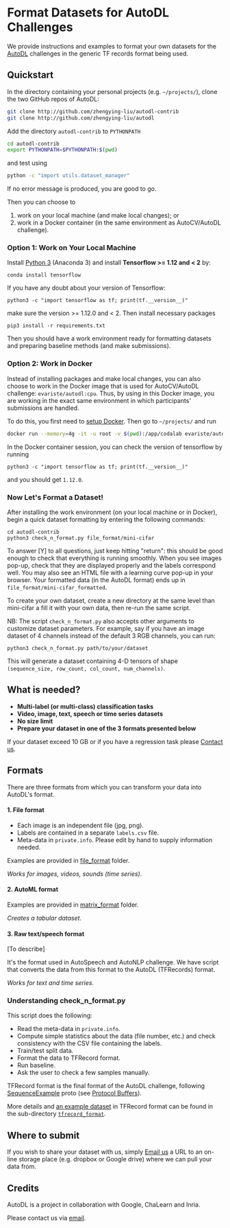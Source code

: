 # Format Datasets for AutoDL Challenges
We provide instructions and examples to format your own datasets for the [AutoDL](http://autodl.chalearn.org) challenges in the generic TF records format being used.


## Quickstart

In the directory containing your personal projects (e.g. `~/projects/`), clone the two GitHub repos of AutoDL:
```bash
git clone http://github.com/zhengying-liu/autodl-contrib
git clone http://github.com/zhengying-liu/autodl
```
Add the directory `autodl-contrib` to `PYTHONPATH`
```bash
cd autodl-contrib
export PYTHONPATH=$PYTHONPATH:$(pwd)
```
and test using
```bash
python -c "import utils.dataset_manager"
```
If no error message is produced, you are good to go.

Then you can choose to
1. work on your local machine (and make local changes); or
2. work in a Docker container (in the same environment as AutoCV/AutoDL challenge).

### Option 1: Work on Your Local Machine
Install [Python 3](https://www.anaconda.com/distribution/) (Anaconda 3) and install **Tensorflow >= 1.12 and < 2** by:
```
conda install tensorflow
```
If you have any doubt about your version of Tensorflow:
```
python3 -c "import tensorflow as tf; print(tf.__version__)"
```
make sure the version >= 1.12.0 and < 2. Then install necessary packages
```
pip3 install -r requirements.txt
```
Then you should have a work environment ready for formatting datasets and preparing baseline methods (and make submissions).

### Option 2: Work in Docker
Instead of installing packages and make local changes, you can also choose to work in the Docker image that is used for AutoCV/AutoDL challenge: `evariste/autodl:cpu`. Thus, by using in this Docker image, you are working in the exact same environment in which participants' submissions are handled.

To do this, you first need to [setup Docker](https://www.docker.com/products/docker-desktop). Then go to `~/projects/` and run
```bash
docker run --memory=4g -it -u root -v $(pwd):/app/codalab evariste/autodl:cpu bash
```
In the Docker container session, you can check the version of tensorflow by running
```
python3 -c "import tensorflow as tf; print(tf.__version__)"
```
and you should get `1.12.0`.

### Now Let's Format a Dataset!

After installing the work environment (on your local machine or in Docker), begin a quick dataset formatting by entering the following commands:
```
cd autodl-contrib
python3 check_n_format.py file_format/mini-cifar
```
To answer [Y] to all questions, just keep hitting "return": this should be good enough to check that everything is running smoothly.
When you see images pop-up, check that they are displayed properly and the labels correspond well. You may also see an HTML file with a learning curve pop-up in your browser. Your formatted data (in the AutoDL format) ends up in `file_format/mini-cifar_formatted`.

To create your own dataset, create a new directory at the same level than mini-cifar a fill it with your own data, then re-run the same script.

NB: The script `check_n_format.py` also accepts other arguments to customize dataset parameters. For example, say if you have an image dataset of 4 channels instead of the default 3 RGB channels, you can run:
```
python3 check_n_format.py path/to/your/dataset
```
This will generate a dataset containing 4-D tensors of shape `(sequence_size, row_count, col_count, num_channels)`.


## What is needed?

* **Multi-label (or multi-class) classification tasks**
* **Video, image, text, speech or time series datasets**
* **No size limit**
* **Prepare your dataset in one of the 3 formats presented below**

If your dataset exceed 10 GB or if you have a regression task please [Contact us](mailto:autodl@chalearn.org).


## Formats

There are three formats from which you can transform your data into AutoDL's format.

#### 1. File format
* Each image is an independent file (jpg, png).
* Labels are contained in a separate `labels.csv` file.
* Meta-data in `private.info`. Please edit by hand to supply information needed.

Examples are provided in [file_format](https://github.com/zhengying-liu/autodl-contrib/tree/master/file_format) folder.

_Works for images, videos, sounds (time series)._

#### 2. AutoML format

Examples are provided in [matrix_format](https://github.com/zhengying-liu/autodl-contrib/tree/master/matrix_format) folder.

_Creates a tabular dataset._

#### 3. Raw text/speech format

\[To describe\]

It's the format used in AutoSpeech and AutoNLP challenge. We have script that converts the data from this format to the AutoDL (TFRecords) format.

_Works for text and time series._


### Understanding check_n_format.py

This script does the following:

* Read the meta-data in `private.info`.
* Compute simple statistics about the data (file number, etc.) and check consistency with the CSV file containing the labels.
* Train/test split data.
* Format the data to TFRecord format.
* Run baseline.
* Ask the user to check a few samples manually.


TFRecord format is the final format of the AutoDL challenge, following [SequenceExample](https://github.com/tensorflow/tensorflow/blob/master/tensorflow/core/example/example.proto#L92) proto (see [Protocol Buffers](https://developers.google.com/protocol-buffers/docs/overview)).

More details and [an example dataset](https://github.com/zhengying-liu/autodl-contrib/tree/master/tfrecord_format/mini-mnist) in TFRecord format can be found in the sub-directory [`tfrecord_format`](https://github.com/zhengying-liu/autodl-contrib/tree/master/tfrecord_format).

## Where to submit

If you wish to share your dataset with us, simply [Email us](mailto:autodl@chalearn.org) a URL to an on-line storage place (e.g. dropbox or Google drive) where we can pull your data from.

## Credits
AutoDL is a project in collaboration with Google, ChaLearn and Inria.

Please contact us via [email](mailto:autodl@chalearn.org).
